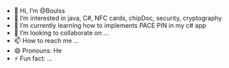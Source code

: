 - 👋 Hi, I’m @Boulss
- 👀 I’m interested in java, C#, NFC cards, chipDoc, security, cryptography
- 🌱 I’m currently learning how to implements PACE PIN in my c# app
- 💞️ I’m looking to collaborate on ...
- 📫 How to reach me ...
- 😄 Pronouns: He
- ⚡ Fun fact: ...

<!---
Boulss/Boulss is a ✨ special ✨ repository because its `README.md` (this file) appears on your GitHub profile.
You can click the Preview link to take a look at your changes.
--->
